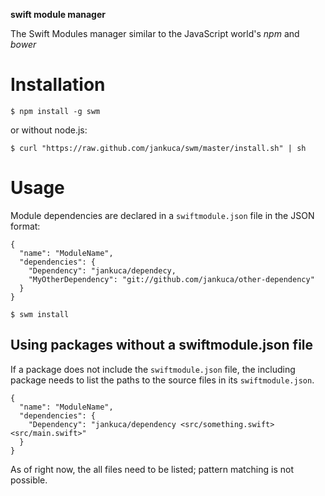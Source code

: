 
**swift module manager**

The Swift Modules manager similar to the JavaScript world's *npm* and *bower*

# Installation

```
$ npm install -g swm
```

or without node.js:

```
$ curl "https://raw.github.com/jankuca/swm/master/install.sh" | sh
```

# Usage

Module dependencies are declared in a `swiftmodule.json` file in the JSON format:

```
{
  "name": "ModuleName",
  "dependencies": {
    "Dependency": "jankuca/dependecy,
    "MyOtherDependency": "git://github.com/jankuca/other-dependency"
  }
}
```

```
$ swm install
```

## Using packages without a swiftmodule.json file

If a package does not include the `swiftmodule.json` file, the including package needs to list the paths to the source files in its `swiftmodule.json`.

```
{
  "name": "ModuleName",
  "dependencies": {
    "Dependency": "jankuca/dependency <src/something.swift> <src/main.swift>"
  }
}
```

As of right now, the all files need to be listed; pattern matching is not possible.
